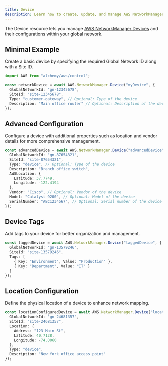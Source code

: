 ```yaml
---
title: Device
description: Learn how to create, update, and manage AWS NetworkManager Devices using Alchemy Cloud Control.
---
```


The Device resource lets you manage [AWS NetworkManager Devices](https://docs.aws.amazon.com/networkmanager/latest/userguide/) and their configurations within your global network. 

## Minimal Example

Create a basic device by specifying the required Global Network ID along with a Site ID.

```ts
import AWS from "alchemy/aws/control";

const networkDevice = await AWS.NetworkManager.Device("myDevice", {
  GlobalNetworkId: "gn-12345678",
  SiteId: "site-12345678",
  Type: "customer-gateway", // Optional: Type of the device
  Description: "Main office router" // Optional: Description of the device
});
```

## Advanced Configuration

Configure a device with additional properties such as location and vendor details for more comprehensive management.

```ts
const advancedDevice = await AWS.NetworkManager.Device("advancedDevice", {
  GlobalNetworkId: "gn-87654321",
  SiteId: "site-87654321",
  Type: "device", // Optional: Type of the device
  Description: "Branch office switch",
  AWSLocation: {
    Latitude: 37.7749,
    Longitude: -122.4194
  },
  Vendor: "Cisco", // Optional: Vendor of the device
  Model: "Catalyst 9200", // Optional: Model of the device
  SerialNumber: "ABC1234567", // Optional: Serial number of the device
});
```

## Device Tags

Add tags to your device for better organization and management.

```ts
const taggedDevice = await AWS.NetworkManager.Device("taggedDevice", {
  GlobalNetworkId: "gn-13579246",
  SiteId: "site-13579246",
  Tags: [
    { Key: "Environment", Value: "Production" },
    { Key: "Department", Value: "IT" }
  ]
});
```

## Location Configuration

Define the physical location of a device to enhance network mapping.

```ts
const locationConfiguredDevice = await AWS.NetworkManager.Device("locationDevice", {
  GlobalNetworkId: "gn-24681357",
  SiteId: "site-24681357",
  Location: {
    Address: "123 Main St",
    Latitude: 40.7128,
    Longitude: -74.0060
  },
  Type: "device",
  Description: "New York office access point"
});
```